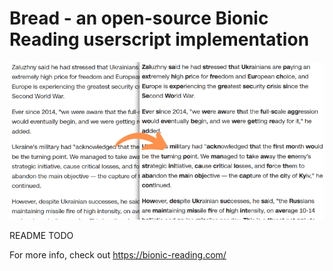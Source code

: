# Bread - an open-source Bionic Reading userscript implementation

![Demo](demo.png)

README TODO

For more info, check out https://bionic-reading.com/